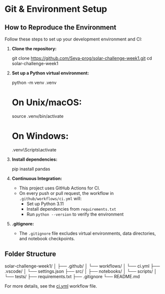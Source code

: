 # Git & Environment Setup

## How to Reproduce the Environment

Follow these steps to set up your development environment and CI:

1. **Clone the repository:**

    git clone https://github.com/Seya-prog/solar-challenge-week1.git
    cd solar-challenge-week1


2. **Set up a Python virtual environment:**

    python -m venv .venv
    # On Unix/macOS:
    source .venv/bin/activate
    # On Windows:
    .venv\Scripts\activate
    

3. **Install dependencies:**

    pip inastall pandas
    

4. **Continuous Integration:**
    - This project uses GitHub Actions for CI.
    - On every push or pull request, the workflow in `.github/workflows/ci.yml` will:
        - Set up Python 3.11
        - Install dependencies from `requirements.txt`
        - Run `python --version` to verify the environment

5. **.gitignore:**
    - The `.gitignore` file excludes virtual environments, data directories, and notebook checkpoints.

## Folder Structure

solar-challenge-week1/
│
├── .github/
│   └── workflows/
│       └── ci.yml
├── .vscode/
│   └── settings.json
├── src/
│   ├── notebooks/
│   └── scripts/
│   └── tests/
├── requirements.txt
├── .gitignore
└── README.md

For more details, see the [ci.yml](.github/workflows/ci.yml) workflow file.
